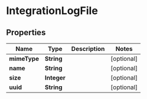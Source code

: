 

# IntegrationLogFile


## Properties

| Name | Type | Description | Notes |
|------------ | ------------- | ------------- | -------------|
|**mimeType** | **String** |  |  [optional] |
|**name** | **String** |  |  [optional] |
|**size** | **Integer** |  |  [optional] |
|**uuid** | **String** |  |  [optional] |



